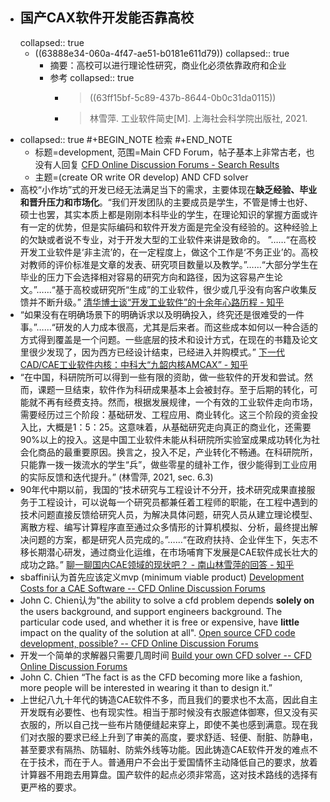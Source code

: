 - ## 国产CAX软件开发能否靠高校
  collapsed:: true
	- ((63888e34-060a-4f47-ae51-b0181e611d79))
	  collapsed:: true
		- 摘要：高校可以进行理论性研究，商业化必须依靠政府和企业
		- 参考
		  collapsed:: true
			- >((63ff15bf-5c89-437b-8644-0b0c31da0115))
			- >林雪萍. 工业软件简史[M]. 上海社会科学院出版社, 2021.
- collapsed:: true
  #+BEGIN_NOTE
  检索
  #+END_NOTE
	- 标题=development, 范围=Main CFD Forum，帖子基本上非常古老，也没有人回复 [CFD Online Discussion Forums - Search Results](https://www.cfd-online.com/Forums/search.php?searchid=11922498)
	- 主题=(create OR write OR develop) AND CFD solver
- 高校“小作坊”式的开发已经无法满足当下的需求，主要体现在**缺乏经验、毕业和晋升压力和市场化**。“我们开发团队的主要成员是学生，不管是博士也好、硕士也罢，其实本质上都是刚刚本科毕业的学生，在理论知识的掌握方面或许有一定的优势，但是实际编码和软件开发方面是完全没有经验的。这种经验上的欠缺或者说不专业，对于开发大型的工业软件来讲是致命的。 ”……“在高校开发工业软件是‘非主流’的，在一定程度上，做这个工作是‘不务正业’的。高校对教师的评价标准是文章的发表、研究项目数量以及教学。”……“大部分学生在毕业的压力下会选择相对容易的研究方向和路径，因为这容易产生论文。”……“基于高校或研究所“生成”的工业软件，很少或几乎没有向客户收集反馈并不断升级。” [清华博士谈“开发工业软件”的十余年心路历程 - 知乎](https://zhuanlan.zhihu.com/p/131292137)
- “如果没有在明确场景下的明确诉求以及明确投入，终究还是很难受的一件事。”……“研发的人力成本很高，尤其是后来者。而这些成本如何以一种合适的方式得到覆盖是一个问题。一些底层的技术和设计方式，在现在的书籍及论文里很少发现了，因为西方已经设计结束，已经进入并购模式。” [下一代CAD/CAE工业软件内核：中科大“九韶内核AMCAX” - 知乎](https://zhuanlan.zhihu.com/p/570643331)
- “在中国，科研院所可以得到一些有限的资助，做一些软件的开发和尝试。然而，课题一旦结束，软件作为科研成果基本上会被封存。至于后期的转化，可能就不再有经费支持。然而，根据发展规律，一个有效的工业软件走向市场，需要经历过三个阶段：基础研发、工程应用、商业转化。这三个阶段的资金投入比，大概是1：5：25。这意味着，从基础研究走向真正的商业化，还需要90%以上的投入。这是中国工业软件未能从科研院所实验室成果成功转化为社会化商品的最重要原因。换言之，投入不足，产业转化不畅通。在科研院所，只能靠一拨一拨流水的学生“兵”，做些零星的缝补工作，很少能得到工业应用的实际反馈和迭代提升。” (林雪萍, 2021, sec. 6.3)
- 90年代中期以前，我国的“技术研究与工程设计不分开，技术研究成果直接服务于工程设计，可以说每一个研究员都兼任着工程师的职能，在工程中遇到的技术问题直接反馈给研究人员，为解决具体问题，研究人员从建立理论模型、离散方程、编写计算程序直至通过众多情形的计算机模拟、分析，最终提出解决问题的方案，都是研究人员完成的。”……“在政府扶持、企业伴生下，矢志不移长期潜心研发，通过商业化运维，在市场哺育下发展是CAE软件成长壮大的成功之路。” [聊一聊国内CAE领域的现状吧？ - 南山林雪萍的回答 - 知乎](https://www.zhihu.com/question/28078166/answer/849373431)
- sbaffini认为首先应该定义mvp (minimum viable product) [Development Costs for a CAE Software -- CFD Online Discussion Forums](https://www.cfd-online.com/Forums/main/245991-development-costs-cae-software.html)
- John C. Chien认为"the ability to solve a cfd problem depends **solely on** the users background, and support engineers background. The particular code used, and whether it is free or expensive, have **little** impact on the quality of the solution at all". [Open source CFD code development, possible? -- CFD Online Discussion Forums](https://www.cfd-online.com/Forums/main/2333-open-source-cfd-code-development-possible.html)
- 开发一个简单的求解器只需要几周时间 [Build your own CFD solver -- CFD Online Discussion Forums](https://www.cfd-online.com/Forums/main/4200-build-your-own-cfd-solver.html)
- John C. Chien “The fact is as the CFD becoming more like a fashion, more people will be interested in wearing it than to design it.”
- 上世纪八九十年代的铸造CAE软件不多，而且我们的要求也不太高，因此自主开发既有必要性、也有现实性。相当于那时候没有衣服遮体御寒，但又没有买衣服的，所以自己找一些布片随便缝起来穿上，即使不美也感到满意。现在我们对衣服的要求已经上升到了审美的高度，要求舒适、轻便、耐脏、防静电，甚至要求有隔热、防辐射、防紫外线等功能。因此铸造CAE软件开发的难点不在于技术，而在于人。普通用户不会出于爱国情怀主动降低自己的要求，放着计算器不用跑去用算盘。国产软件的起点必须非常高，这对技术路线的选择有更严格的要求。